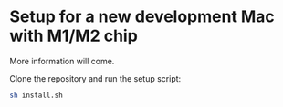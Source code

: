 # Setup for a new development Mac with M1/M2 chip

More information will come.

Clone the repository and run the setup script:

```bash
sh install.sh
```
